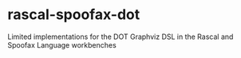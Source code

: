 # rascal-spoofax-dot
Limited implementations for the DOT Graphviz DSL in the Rascal and Spoofax Language workbenches
